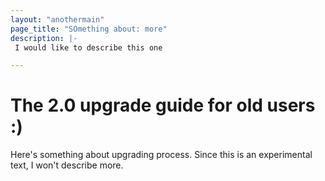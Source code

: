 ```yaml
---
layout: "anothermain"
page_title: "SOmething about: more"
description: |-
 I would like to describe this one

---
```


# The 2.0 upgrade guide for old users :)

Here's something about upgrading process.
Since this is an experimental text, I won't describe more.

